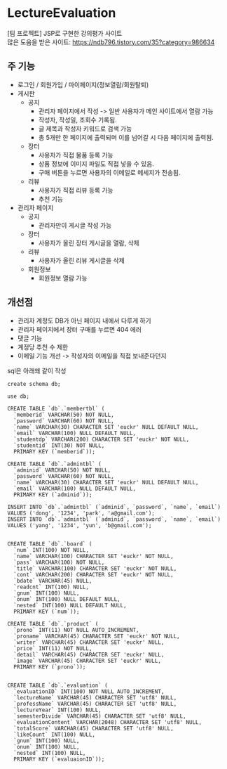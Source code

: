 # LectureEvaluation

[팀 프로젝트] JSP로 구현한 강의평가 사이트  
많은 도움을 받은 사이트: https://ndb796.tistory.com/35?category=986634

## 주 기능
- 로그인 / 회원가입 / 마이페이지(정보열람/회원탈퇴)
- 게시판
  - 공지  
    - 관리자 페이지에서 작성 -> 일반 사용자가 메인 사이트에서 열람 가능  
    - 작성자, 작성일, 조회수 기록됨.  
    - 글 제목과 작성자 키워드로 검색 가능  
    - 총 5개만 한 페이지에 출력되며 이를 넘어갈 시 다음 페이지에 출력됨.  
  - 장터  
    - 사용자가 직접 물품 등록 가능  
    - 상품 정보에 이미지 파일도 직접 넣을 수 있음.  
    - 구매 버튼을 누르면 사용자의 이메일로 메세지가 전송됨.  
  - 리뷰  
    - 사용자가 직접 리뷰 등록 가능  
    - 추천 기능  
- 관리자 페이지  
  - 공지  
    - 관리자만이 게시글 작성 가능  
  - 장터  
    - 사용자가 올린 장터 게시글을 열람, 삭제  
  - 리뷰  
    - 사용자가 올린 리뷰 게시글을 삭제  
  - 회원정보  
    - 회원정보 열람 가능  
  
## 개선점
- 관리자 계정도 DB가 아닌 페이지 내에서 다루게 하기
- 관리자 페이지에서 장터 구매를 누르면 404 에러
- 댓글 기능
- 계정당 추천 수 제한
- 이메일 기능 개선 -> 작성자의 이메일을 직접 보내준다던지

sql은 아래왜 같이 작성
```
create schema db;

use db;

CREATE TABLE `db`.`membertbl` (
  `memberid` VARCHAR(50) NOT NULL,
  `password` VARCHAR(60) NOT NULL,
  `name` VARCHAR(30) CHARACTER SET 'euckr' NULL DEFAULT NULL,
  `email` VARCHAR(100) NULL DEFAULT NULL,
  `studentdp` VARCHAR(200) CHARACTER SET 'euckr' NOT NULL,
  `studentid` INT(30) NOT NULL,
  PRIMARY KEY (`memberid`));

CREATE TABLE `db`.`admintbl` (
  `adminid` VARCHAR(50) NOT NULL,
  `password` VARCHAR(60) NOT NULL,
  `name` VARCHAR(30) CHARACTER SET 'euckr' NULL DEFAULT NULL,
  `email` VARCHAR(100) NULL DEFAULT NULL,
  PRIMARY KEY (`adminid`));

INSERT INTO `db`.`admintbl` (`adminid`, `password`, `name`, `email`) VALUES ('dong', '1234', 'park', 'a@gmail.com');
INSERT INTO `db`.`admintbl` (`adminid`, `password`, `name`, `email`) VALUES ('yang', '1234', 'yun', 'b@gmail.com');


CREATE TABLE `db`.`board` (
  `num` INT(100) NOT NULL,
  `name` VARCHAR(100) CHARACTER SET 'euckr' NOT NULL,
  `pass` VARCHAR(100) NOT NULL,
  `title` VARCHAR(100) CHARACTER SET 'euckr' NOT NULL,
  `cont` VARCHAR(200) CHARACTER SET 'euckr' NOT NULL,
  `bdate` VARCHAR(45) NULL,
  `readcnt` INT(100) NULL,
  `gnum` INT(100) NULL,
  `onum` INT(100) NULL DEFAULT NULL,
  `nested` INT(100) NULL DEFAULT NULL,
  PRIMARY KEY (`num`));

CREATE TABLE `db`.`product` (
  `prono` INT(11) NOT NULL AUTO_INCREMENT,
  `proname` VARCHAR(45) CHARACTER SET 'euckr' NOT NULL,
  `writer` VARCHAR(45) CHARACTER SET 'euckr' NULL,
  `price` INT(11) NOT NULL,
  `detail` VARCHAR(45) CHARACTER SET 'euckr' NULL,
  `image` VARCHAR(45) CHARACTER SET 'euckr' NULL,
  PRIMARY KEY (`prono`));


CREATE TABLE `db`.`evaluation` (
  `evaluationID` INT(100) NOT NULL AUTO_INCREMENT,
  `lectureName` VARCHAR(45) CHARACTER SET 'utf8' NULL,
  `professName` VARCHAR(45) CHARACTER SET 'utf8' NULL,
  `lectureYear` INT(100) NULL,
  `semesterDivide` VARCHAR(45) CHARACTER SET 'utf8' NULL,
  `evaluationContent` VARCHAR(2048) CHARACTER SET 'utf8' NULL,
  `totalScore` VARCHAR(45) CHARACTER SET 'utf8' NULL,
  `likeCount` INT(100) NULL,
  `gnum` INT(100) NULL,
  `onum` INT(100) NULL,
  `nested` INT(100) NULL,
  PRIMARY KEY (`evaluaionID`));
```
